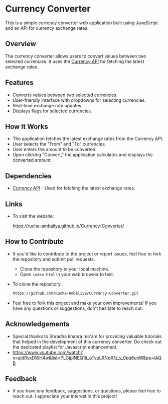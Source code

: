 # Currency Converter

This is a simple currency converter web application built using JavaScript and an API for currency exchange rates.

## Overview

The currency converter allows users to convert values between two selected currencies. It uses the [Currency API](https://github.com/fawazahmed0/currency-api) for fetching the latest exchange rates.

## Features

- Converts values between two selected currencies.
- User-friendly interface with dropdowns for selecting currencies.
- Real-time exchange rate updates.
- Displays flags for selected currencies.

## How It Works

- The application fetches the latest exchange rates from the Currency API.
- User selects the "From" and "To" currencies.
- User enters the amount to be converted.
- Upon clicking "Convert," the application calculates and displays the converted amount.

## Dependencies

- [Currency API](https://github.com/fawazahmed0/currency-api) - Used for fetching the latest exchange rates.

## Links

- To visit the website:

    https://rucha-ambaliya.github.io/Currency-Converter/

## How to Contribute

- If you'd like to contribute to the project or report issues, feel free to fork the repository and submit pull requests.
  - Clone the repository to your local machine.
  - Open `index.html` in your web browser to test.
- To clone the repository:

   ```bash
   https://github.com/Rucha-Ambaliya/Currency-Converter.git
- Feel free to fork this project and make your own improvements! If you have any questions or suggestions, don't hesitate to reach out.


## Acknowledgements

- Special thanks to Shradha khapra ma'am for providing valuable tutorials that helped in the development of this currency converter. Do check out the dedicated playlist for Javascript enhancement.
- https://www.youtube.com/watch?v=ajdRvxDWH4w&list=PLGjplNEQ1it_oTvuLRNqXfz_v_0pq6unW&pp=iAQB

## Feedback

- If you have any feedback, suggestions, or questions, please feel free to reach out. I appreciate your interest in this project!